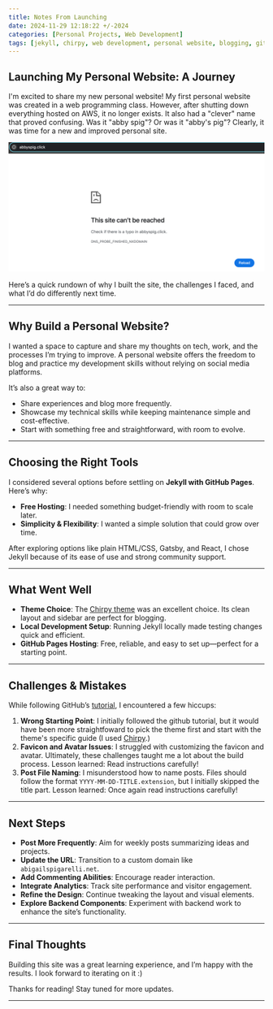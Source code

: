 ```yaml
---
title: Notes From Launching
date: 2024-11-29 12:18:22 +/-2024
categories: [Personal Projects, Web Development]
tags: [jekyll, chirpy, web development, personal website, blogging, github pages] 
---
```


## Launching My Personal Website: A Journey

I'm excited to share my new personal website! My first personal website was created in a web programming class. However, after shutting down everything hosted on AWS, it no longer exists. It also had a "clever" name that proved confusing. Was it "abby spig"? Or was it "abby's pig"? Clearly, it was time for a new and improved personal site.

![Screenshot of my old website](/assets/img/post-resources/abby-spig-click.png)

Here’s a quick rundown of why I built the site, the challenges I faced, and what I’d do differently next time.

---

## Why Build a Personal Website?

I wanted a space to capture and share my thoughts on tech, work, and the processes I’m trying to improve. A personal website offers the freedom to blog and practice my development skills without relying on social media platforms.

It’s also a great way to:
- Share experiences and blog more frequently.
- Showcase my technical skills while keeping maintenance simple and cost-effective.
- Start with something free and straightforward, with room to evolve.

---

## Choosing the Right Tools

I considered several options before settling on **Jekyll with GitHub Pages**. Here’s why:

- **Free Hosting**: I needed something budget-friendly with room to scale later.
- **Simplicity & Flexibility**: I wanted a simple solution that could grow over time.

After exploring options like plain HTML/CSS, Gatsby, and React, I chose Jekyll because of its ease of use and strong community support.

---

## What Went Well

- **Theme Choice**: The [Chirpy theme](https://chirpy.cotes.page/posts/getting-started/) was an excellent choice. Its clean layout and sidebar are perfect for blogging.
- **Local Development Setup**: Running Jekyll locally made testing changes quick and efficient.
- **GitHub Pages Hosting**: Free, reliable, and easy to set up—perfect for a starting point.

---

## Challenges & Mistakes

While following GitHub’s [tutorial](https://docs.github.com/en/pages/setting-up-a-github-pages-site-with-jekyll/about-github-pages-and-jekyll), I encountered a few hiccups:

1. **Wrong Starting Point**: I initially followed the github tutorial, but it would have been more straightfoward to pick the theme first and start with the theme's specific guide (I used [Chirpy](https://chirpy.cotes.page/posts/getting-started/).)
2. **Favicon and Avatar Issues**: I struggled with customizing the favicon and avatar. Ultimately, these challenges taught me a lot about the build process. Lesson learned: Read instructions carefully!
3. **Post File Naming**: I misunderstood how to name posts. Files should follow the format `YYYY-MM-DD-TITLE.extension`, but I initially skipped the title part. Lesson learned: Once again read instructions carefully!

---

## Next Steps

- **Post More Frequently**: Aim for weekly posts summarizing ideas and projects.
- **Update the URL**: Transition to a custom domain like `abigailspigarelli.net`.
- **Add Commenting Abilities**: Encourage reader interaction.
- **Integrate Analytics**: Track site performance and visitor engagement.
- **Refine the Design**: Continue tweaking the layout and visual elements.
- **Explore Backend Components**: Experiment with backend work to enhance the site’s functionality.

---

## Final Thoughts

Building this site was a great learning experience, and I’m happy with the results. I look forward to iterating on it :)

Thanks for reading! Stay tuned for more updates.

---